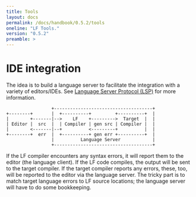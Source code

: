 ```yaml
---
title: Tools
layout: docs
permalink: /docs/handbook/0.5.2/tools
oneline: "LF Tools."
version: "0.5.2"
preamble: >
---
```

# IDE integration
The idea is to build a language server to facilitate the integration with a variety of editors/IDEs. See [Language Server Protocol (LSP)](https://langserver.org/) for more information.

```
                 +-------------------------------------+
+--------+       |  +----------+         +----------+  |
|        +-------|-->    LF    +--------->  Target  |  |
| Editor |  src  |  | Compiler | gen src | Compiler |  |
|        <-------|--+          <---------+          |  |
+--------+  err  |  +----------+ gen err +----------+  |
                 |          Language Server            |
                 +-------------------------------------+
```

If the LF compiler encounters any syntax errors, it will report them to the editor (the language client). If the LF code compiles, the output will be sent to the target compiler. If the target compiler reports any errors, these, too, will be reported to the editor via the language server. The tricky part is to match target language errors to LF source locations; the language server will have to do some bookkeeping.